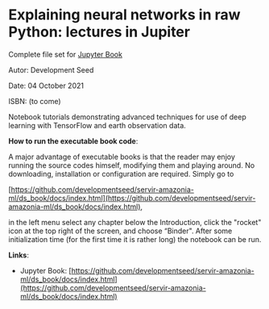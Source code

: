 # Explaining neural networks in raw Python: lectures in Jupiter

Complete file set for [Jupyter Book](https://beta.jupyterbook.org/intro.html)

Autor: Development Seed

Date:  04 October 2021

ISBN: (to come)


  Notebook tutorials demonstrating advanced techniques for use of deep learning with TensorFlow and earth observation data.



**How to run the executable book code**:

A major advantage of executable books is that the reader may enjoy running the source codes himself, modifying them and playing around. No downloading, installation or configuration are required. Simply go to 

[https://github.com/developmentseed/servir-amazonia-ml/ds_book/docs/index.html](https://github.com/developmentseed/servir-amazonia-ml/ds_book/docs/index.html),

in the left menu select any chapter below the Introduction, click the "rocket" icon at the top right of the screen, and choose “Binder". After some initialization time (for the first time it is rather long) the notebook can be run.


**Links**:

- Jupyter Book: 
[https://github.com/developmentseed/servir-amazonia-ml/ds_book/docs/index.html](https://github.com/developmentseed/servir-amazonia-ml/ds_book/docs/index.html)


